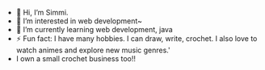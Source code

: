 - 👋 Hi, I’m Simmi.
- 👀 I’m interested in web development~
- 🌱 I’m currently learning web development, java
- ⚡ Fun fact: I have many hobbies. I can draw, write, crochet. I also love to watch animes and explore new music genres.'
- I own a small crochet business too!! 

<!---
simmee07/simmee07 is a ✨ special ✨ repository because its `README.md` (this file) appears on your GitHub profile.
You can click the Preview link to take a look at your changes.
--->
